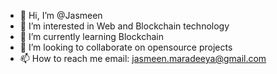 - 👋 Hi, I’m @Jasmeen
- 👀 I’m interested in Web and Blockchain technology
- 🌱 I’m currently learning Blockchain
- 💞️ I’m looking to collaborate on opensource projects
- 📫 How to reach me email: jasmeen.maradeeya@gmail.com

<!---
Jasmeen1347/Jasmeen1347 is a ✨ special ✨ repository because its `README.md` (this file) appears on your GitHub profile.
You can click the Preview link to take a look at your changes.
--->
